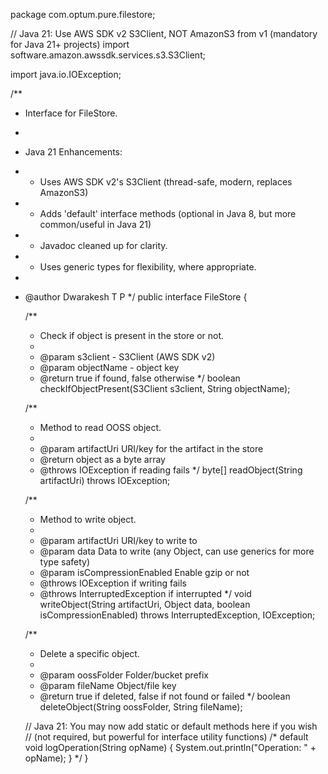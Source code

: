 package com.optum.pure.filestore;

// Java 21: Use AWS SDK v2 S3Client, NOT AmazonS3 from v1 (mandatory for Java 21+ projects)
import software.amazon.awssdk.services.s3.S3Client;

import java.io.IOException;

/**
 * Interface for FileStore.
 *
 * Java 21 Enhancements:
 * - Uses AWS SDK v2's S3Client (thread-safe, modern, replaces AmazonS3)
 * - Adds 'default' interface methods (optional in Java 8, but more common/useful in Java 21)
 * - Javadoc cleaned up for clarity.
 * - Uses generic types for flexibility, where appropriate.
 *
 * @author Dwarakesh T P 
 */
public interface FileStore {

    /**
     * Check if object is present in the store or not.
     *
     * @param s3client   - S3Client (AWS SDK v2)
     * @param objectName - object key
     * @return true if found, false otherwise
     */
    boolean checkIfObjectPresent(S3Client s3client, String objectName);

    /**
     * Method to read OOSS object.
     *
     * @param artifactUri URI/key for the artifact in the store
     * @return object as a byte array
     * @throws IOException if reading fails
     */
    byte[] readObject(String artifactUri) throws IOException;

    /**
     * Method to write object.
     *
     * @param artifactUri          URI/key to write to
     * @param data                 Data to write (any Object, can use generics for more type safety)
     * @param isCompressionEnabled Enable gzip or not
     * @throws IOException          if writing fails
     * @throws InterruptedException if interrupted
     */
    void writeObject(String artifactUri, Object data, boolean isCompressionEnabled) throws InterruptedException, IOException;

    /**
     * Delete a specific object.
     *
     * @param oossFolder Folder/bucket prefix
     * @param fileName   Object/file key
     * @return true if deleted, false if not found or failed
     */
    boolean deleteObject(String oossFolder, String fileName);

    // Java 21: You may now add static or default methods here if you wish
    // (not required, but powerful for interface utility functions)
    /*
    default void logOperation(String opName) {
        System.out.println("Operation: " + opName);
    }
    */
}
